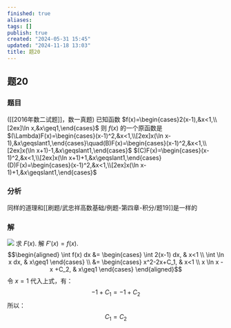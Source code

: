 ```yaml
---
finished: true
aliases: 
tags: []
publish: true
created: "2024-05-31 15:45"
updated: "2024-11-18 13:03"
title: 题20
---
```

## 题20
### 题目
([[2016年数二试题]]，数一真题) 已知函数 $f(x)=\begin{cases}2(x-1),&x<1,\\[2ex]\ln x,&x\geq1,\end{cases}$ 则 $f(x)$ 的一个原函数是 
$(\Lambda)F(x)=\begin{cases}(x-1)^2,&x<1,\\[2ex]x(\ln x-1),&x\geqslant1,\end{cases}\quad(B)F(x)=\begin{cases}(x-1)^2,&x<1,\\[2ex]x(\ln x+1)-1,&x\geqslant1,\end{cases}$
$(C)F(x)=\begin{cases}(x-1)^2,&x<1,\\[2ex]x(\ln x+1)+1,&x\geqslant1,\end{cases}(D)F(x)=\begin{cases}(x-1)^2,&x<1,\\[2ex]x(\ln x-1)+1,&x\geqslant1,\end{cases}$ 
### 分析 
同样的道理和[[刷题/武忠祥高数基础/例题-第四章-积分/题19]]是一样的
### 解 
![](https://img.hwenyi.tech/202402291611112.webp)
求 $F(x)$.
解 $F'(x) = f(x)$.
$$\begin{aligned}
\int f(x) dx &= \begin{cases}
\int 2(x-1) dx, & x<1 \\
\int \ln x dx, & x\geq1
\end{cases} \\
&= \begin{cases}
x^2-2x+C_1, & x<1 \\
x \ln x -x +C_2, & x\geq1
\end{cases} 
\end{aligned}$$
令 $x = 1$ 代入上式，有：
$$-1 + C_1 = -1 + C_2$$
所以：
$$C_1 = C_2$$
